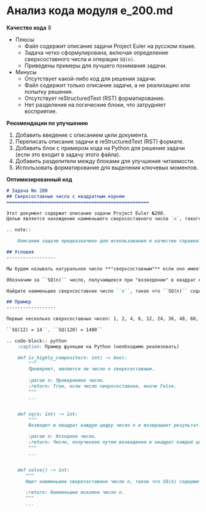 # Анализ кода модуля e_200.md

**Качество кода**
8
- Плюсы
    -   Файл содержит описание задачи Project Euler на русском языке.
    -   Задача четко сформулирована, включая определение сверхсоставного числа и операции `SQ(n)`.
    -   Приведены примеры для лучшего понимания задачи.
- Минусы
    -   Отсутствует какой-либо код для решения задачи.
    -   Файл содержит только описание задачи, а не реализацию или попытку решения.
    -   Отсутствует reStructuredText (RST) форматирование.
    -   Нет разделения на логические блоки, что затрудняет восприятие.

**Рекомендации по улучшению**
1.  Добавить введение с описанием цели документа.
2.  Переписать описание задачи в reStructuredText (RST) формате.
3.  Добавить блок с примером кода на Python для решения задачи (если это входит в задачу этого файла).
4.  Добавить разделители между блоками для улучшения читаемости.
5.  Использовать форматирование для выделения ключевых моментов.

**Оптимизированный код**
```markdown
# Задача No 200
## Сверхсоставные числа с квадратным корнем
====================================================

Этот документ содержит описание задачи Project Euler №200. 
Целью является нахождение наименьшего сверхсоставного числа `n`, такого что `SQ(n)` содержит подстроку "200".

.. note::

    Описание задачи предназначено для использования в качестве справки.

## Условия
------------------

Мы будем называть натуральное число **"сверхсоставным"** если оно имеет больше делителей чем любое меньшее натуральное число. Например, число 12 имеет 6 делителей (1, 2, 3, 4, 6 и 12), и его количество делителей больше, чем у любого числа от 1 до 11. Поэтому 12 — сверхсоставное число.

Обозначим за ``SQ(n)`` число, получающееся при "возведении" в квадрат каждой цифры десятичного представления ``n``, например ``SQ(13) = 19``.

Найдите наименьшее сверхсоставное число ``n``, такое что ``SQ(n)`` содержит подстроку "200".

## Пример
------------------

Первые несколько сверхсоставных чисел: 1, 2, 4, 6, 12, 24, 36, 48, 60, 120.

``SQ(12) = 14``, ``SQ(120) = 1400``

.. code-block:: python
    :caption: Пример функции на Python (необходимо реализовать)

    def is_highly_composite(n: int) -> bool:
        """
        Проверяет, является ли число n сверхсоставным.
        
        :param n: Проверяемое число.
        :return: True, если число сверхсоставное, иначе False.
        """
        ...


    def sq(n: int) -> int:
        """
        Возводит в квадрат каждую цифру числа n и возвращает результат.

        :param n: Исходное число.
        :return: Число, полученное путем возведения в квадрат каждой цифры n.
        """
        ...


    def solve() -> int:
       """
       Ищет наименьшее сверхсоставное число n, такое что SQ(n) содержит подстроку "200".

       :return: Наименьшее искомое число n.
       """
       ...
```